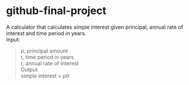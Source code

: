 # github-final-project

A calculator that calculates simple interest given principal, annual rate of interest and time period in years.  
Input:  
  > p, principal amount  
  > t, time period in years  
  > r, annual rate of interest  
Output  
  > simple interest = p*t*r  
